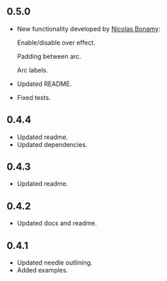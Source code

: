 ## 0.5.0

* New functionality developed by [Nicolas Bonamy](https://github.com/nbonamy):

  Enable/disable over effect.

  Padding between arc.

  Arc labels.

* Updated README.
* Fixed tests.

## 0.4.4

* Updated readme.
* Updated dependencies.

## 0.4.3

* Updated readme.

## 0.4.2

* Updated docs and readme.

## 0.4.1

* Updated needle outlining.
* Added examples.
